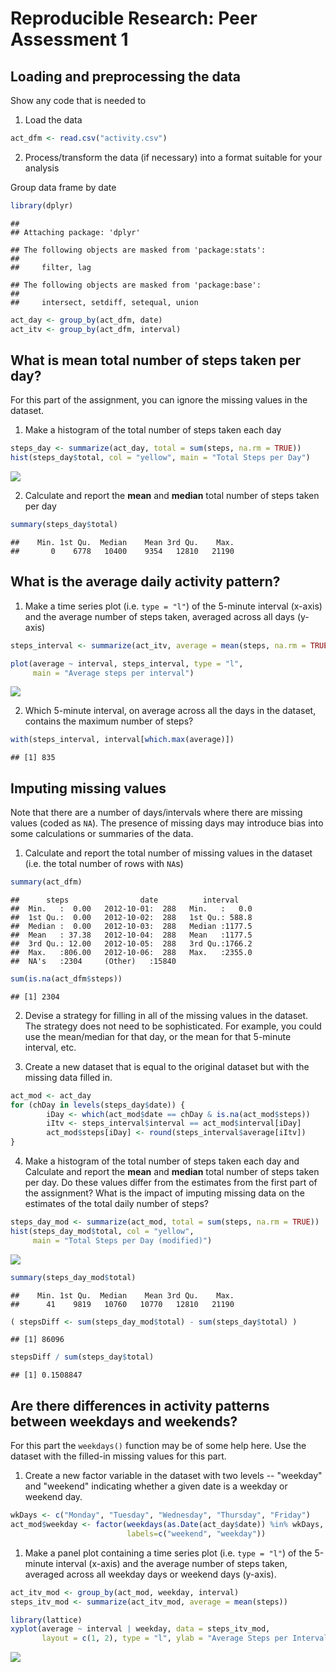 # Reproducible Research: Peer Assessment 1

## Loading and preprocessing the data

Show any code that is needed to

1. Load the data


```r
act_dfm <- read.csv("activity.csv")
```

2. Process/transform the data (if necessary) into a format suitable for your analysis

Group data frame by date


```r
library(dplyr)
```

```
## 
## Attaching package: 'dplyr'
```

```
## The following objects are masked from 'package:stats':
## 
##     filter, lag
```

```
## The following objects are masked from 'package:base':
## 
##     intersect, setdiff, setequal, union
```

```r
act_day <- group_by(act_dfm, date)
act_itv <- group_by(act_dfm, interval)
```

## What is mean total number of steps taken per day?

For this part of the assignment, you can ignore the missing values in
the dataset.

1. Make a histogram of the total number of steps taken each day


```r
steps_day <- summarize(act_day, total = sum(steps, na.rm = TRUE))
hist(steps_day$total, col = "yellow", main = "Total Steps per Day")
```

![](PA1_template_files/figure-html/unnamed-chunk-3-1.png)

2. Calculate and report the **mean** and **median** total number of steps taken per day


```r
summary(steps_day$total)
```

```
##    Min. 1st Qu.  Median    Mean 3rd Qu.    Max. 
##       0    6778   10400    9354   12810   21190
```

## What is the average daily activity pattern?

1. Make a time series plot (i.e. `type = "l"`) of the 5-minute interval (x-axis) and the average number of steps taken, averaged across all days (y-axis)


```r
steps_interval <- summarize(act_itv, average = mean(steps, na.rm = TRUE))

plot(average ~ interval, steps_interval, type = "l", 
     main = "Average steps per interval")
```

![](PA1_template_files/figure-html/unnamed-chunk-5-1.png)

2. Which 5-minute interval, on average across all the days in the dataset, contains the maximum number of steps?


```r
with(steps_interval, interval[which.max(average)])
```

```
## [1] 835
```

## Imputing missing values

Note that there are a number of days/intervals where there are missing
values (coded as `NA`). The presence of missing days may introduce
bias into some calculations or summaries of the data.

1. Calculate and report the total number of missing values in the dataset (i.e. the total number of rows with `NA`s)


```r
summary(act_dfm)
```

```
##      steps                date          interval     
##  Min.   :  0.00   2012-10-01:  288   Min.   :   0.0  
##  1st Qu.:  0.00   2012-10-02:  288   1st Qu.: 588.8  
##  Median :  0.00   2012-10-03:  288   Median :1177.5  
##  Mean   : 37.38   2012-10-04:  288   Mean   :1177.5  
##  3rd Qu.: 12.00   2012-10-05:  288   3rd Qu.:1766.2  
##  Max.   :806.00   2012-10-06:  288   Max.   :2355.0  
##  NA's   :2304     (Other)   :15840
```

```r
sum(is.na(act_dfm$steps))
```

```
## [1] 2304
```

2. Devise a strategy for filling in all of the missing values in the dataset. The strategy does not need to be sophisticated. For example, you could use the mean/median for that day, or the mean for that 5-minute interval, etc.



3. Create a new dataset that is equal to the original dataset but with the missing data filled in.


```r
act_mod <- act_day
for (chDay in levels(steps_day$date)) {
        iDay <- which(act_mod$date == chDay & is.na(act_mod$steps))
        iItv <- steps_interval$interval == act_mod$interval[iDay]
        act_mod$steps[iDay] <- round(steps_interval$average[iItv])
}
```

4. Make a histogram of the total number of steps taken each day and Calculate and report the **mean** and **median** total number of steps taken per day. Do these values differ from the estimates from the first part of the assignment? What is the impact of imputing missing data on the estimates of the total daily number of steps?


```r
steps_day_mod <- summarize(act_mod, total = sum(steps, na.rm = TRUE))
hist(steps_day_mod$total, col = "yellow", 
     main = "Total Steps per Day (modified)")
```

![](PA1_template_files/figure-html/unnamed-chunk-10-1.png)

```r
summary(steps_day_mod$total)
```

```
##    Min. 1st Qu.  Median    Mean 3rd Qu.    Max. 
##      41    9819   10760   10770   12810   21190
```

```r
( stepsDiff <- sum(steps_day_mod$total) - sum(steps_day$total) )
```

```
## [1] 86096
```

```r
stepsDiff / sum(steps_day$total)
```

```
## [1] 0.1508847
```

## Are there differences in activity patterns between weekdays and weekends?

For this part the `weekdays()` function may be of some help here. Use
the dataset with the filled-in missing values for this part.

1. Create a new factor variable in the dataset with two levels -- "weekday" and "weekend" indicating whether a given date is a weekday or weekend day.


```r
wkDays <- c("Monday", "Tuesday", "Wednesday", "Thursday", "Friday")
act_mod$weekday <- factor(weekdays(as.Date(act_day$date)) %in% wkDays,
                          labels=c("weekend", "weekday"))
```

1. Make a panel plot containing a time series plot (i.e. `type = "l"`) of the 5-minute interval (x-axis) and the average number of steps taken, averaged across all weekday days or weekend days (y-axis). 


```r
act_itv_mod <- group_by(act_mod, weekday, interval)
steps_itv_mod <- summarize(act_itv_mod, average = mean(steps))

library(lattice)
xyplot(average ~ interval | weekday, data = steps_itv_mod, 
       layout = c(1, 2), type = "l", ylab = "Average Steps per Interval")
```

![](PA1_template_files/figure-html/unnamed-chunk-12-1.png)
